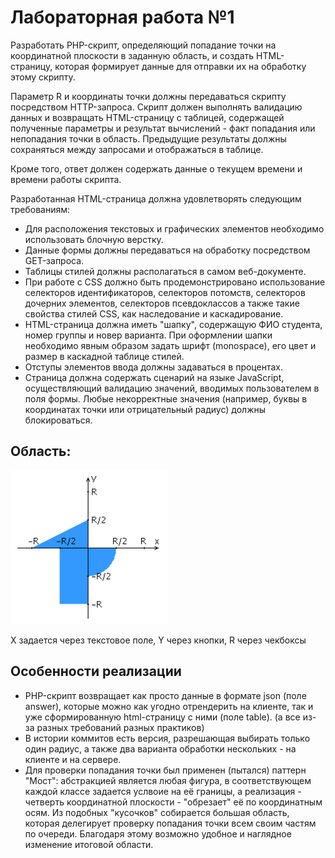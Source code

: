 # Лабораторная работа №1
Разработать PHP-скрипт, определяющий попадание точки на координатной плоскости в заданную область, и создать HTML-страницу, которая формирует данные для отправки их на обработку этому скрипту.

Параметр R и координаты точки должны передаваться скрипту посредством HTTP-запроса. Скрипт должен выполнять валидацию данных и возвращать HTML-страницу с таблицей, содержащей полученные параметры и результат вычислений - факт попадания или непопадания точки в область. Предыдущие результаты должны сохраняться между запросами и отображаться в таблице.

Кроме того, ответ должен содержать данные о текущем времени и времени работы скрипта.

Разработанная HTML-страница должна удовлетворять следующим требованиям:
- Для расположения текстовых и графических элементов необходимо использовать блочную верстку.
- Данные формы должны передаваться на обработку посредством GET-запроса.
- Таблицы стилей должны располагаться в самом веб-документе.
- При работе с CSS должно быть продемонстрировано использование селекторов идентификаторов, селекторов потомств, селекторов дочерних элементов, селекторов псевдоклассов а также такие свойства стилей CSS, как наследование и каскадирование.
- HTML-страница должна иметь "шапку", содержащую ФИО студента, номер группы и новер варианта. При оформлении шапки необходимо явным образом задать шрифт (monospace), его цвет и размер в каскадной таблице стилей.
- Отступы элементов ввода должны задаваться в процентах.
- Страница должна содержать сценарий на языке JavaScript, осуществляющий валидацию значений, вводимых пользователем в поля формы. Любые некорректные значения (например, буквы в координатах точки или отрицательный радиус) должны блокироваться.

## Область:
<code>![shape](https://github.com/nanikon/web-lab1/blob/master/img/fieldBlue.PNG "")</code>

Х задается через текстовое поле, Y через кнопки, R через чекбоксы

## Особенности реализации

- PHP-скрипт возвращает как просто данные в формате json (поле answer), которые можно как угодно отрендерить на клиенте, так и уже сформированную html-страницу с ними (поле table). (а все из-за разных требований разных практиков)
- В истории коммитов есть версия, разрешающая выбирать только один радиус, а также два варианта обработки нескольких - на клиенте и на сервере.
- Для проверки попадания точки был применен (пытался) паттерн "Мост": 
абстракцией является любая фигура, в соответствующем каждой классе задается услвоие на её границы, а реализация - четверть координатной плоскости - "обрезает" её по координатным осям. 
Из подобных "кусочков" собирается большая область, которая делегирует проверку попадания точки всем своим частям по очереди. Благодаря этому возможно удобное и наглядное изменение итоговой области.
